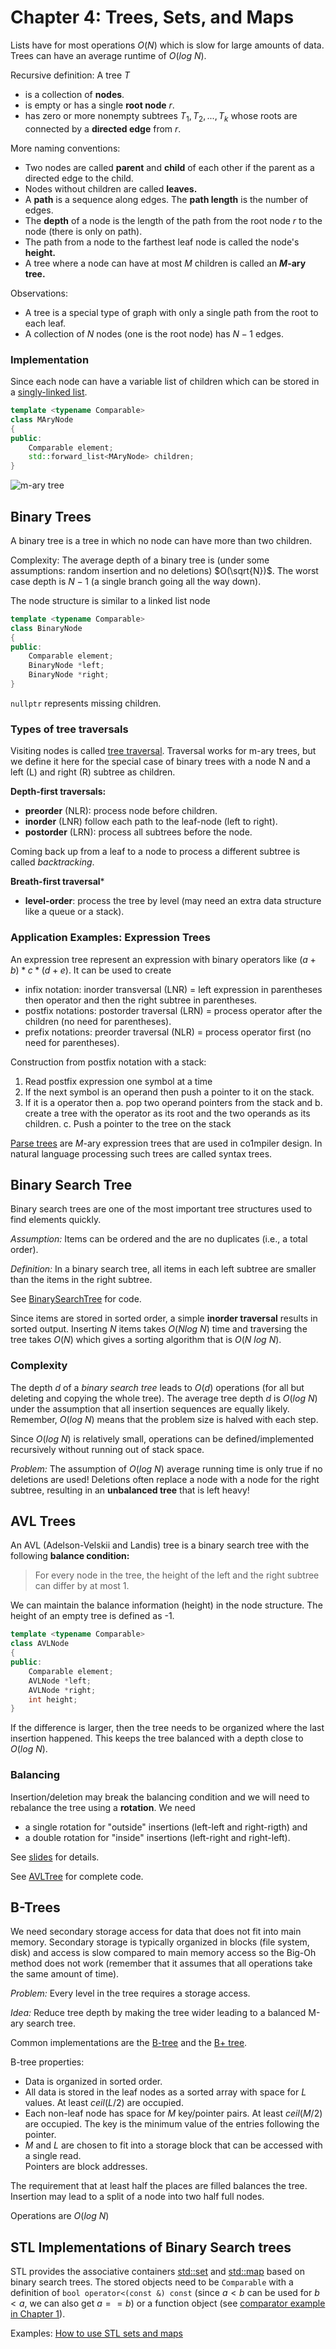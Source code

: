 # Chapter 4: Trees, Sets, and Maps

Lists have for most operations $O(N)$ which is slow for large amounts of data.
Trees can have an average runtime of $O(log\ N)$.

Recursive definition: A tree $T$

* is a collection of __nodes__.
* is empty or has a single __root node__ $r$.
* has zero or more nonempty subtrees $T_1, T_2, ..., T_k$ whose roots are connected by a 
  __directed edge__ from $r$.


More naming conventions:
* Two nodes are called __parent__ and __child__ of each other if the parent as a directed edge 
    to the child.
* Nodes without children are called __leaves.__
* A __path__ is a sequence along edges. The __path length__ is the number of edges.
* The __depth__ of a node is the length of the path from the root node $r$ to the node 
  (there is only on path). 
* The path from a node to the farthest leaf node is called the node's __height.__
* A tree where a node can have at most $M$ children is called an __$M$-ary tree.__

Observations:
* A tree is a special type of graph with only a single path from the root to each leaf.
* A collection of $N$ nodes (one is the root node) has $N - 1$ edges.

### Implementation

Since each node can have a variable list of children which can be stored in a [singly-linked list](https://en.cppreference.com/w/cpp/container/forward_list).

```cpp
template <typename Comparable>
class MAryNode
{
public:
    Comparable element;
    std::forward_list<MAryNode> children;
}
```

![m-ary tree](m-ary_tree.png)



## Binary Trees
A binary tree is a tree in which no node can have more than two children.

Complexity: The average depth of a binary tree is (under some assumptions: random insertion and no deletions) $O(\sqrt{N})$. The worst case depth is $N - 1$ (a single branch going all the way down).

The node structure is similar to a linked list node

```cpp
template <typename Comparable>
class BinaryNode
{
public:
    Comparable element;
    BinaryNode *left;
    BinaryNode *right;
}
```

`nullptr` represents missing children.


### Types of tree traversals

Visiting nodes is called [tree traversal](https://en.wikipedia.org/wiki/Tree_traversal). Traversal works for m-ary trees, but we define it here for the special case of binary trees with 
a node N and a left (L) and right (R) subtree as children.

**Depth-first traversals:**

* **preorder** (NLR): process node before children.
* **inorder** (LNR) follow each path to the leaf-node (left to right). 
* **postorder** (LRN): process all subtrees before the node.

Coming back up from a leaf to a node to process a different subtree is called _backtracking_.

**Breath-first traversal***

* **level-order**: process the tree by level (may need an extra data structure like a queue or a stack).


### Application Examples: Expression Trees

An expression tree represent an expression with binary operators like $(a + b) * c * (d + e)$.
It can be used to create 
  - infix notation: inorder transversal (LNR) = left expression in parentheses then operator and then the right subtree in parentheses. 
  - postfix notations: postorder traversal (LRN) = process operator after the children (no need for parentheses). 
  - prefix notations: preorder traversal (NLR) = process operator first (no need for parentheses). 

  Construction from postfix notation with a stack: 
  1. Read postfix expression one symbol at a time
  2. If the next symbol is an operand then push a pointer to it on the stack.
  3. If it is a operator then 
     a. pop two operand pointers from the stack and 
     b. create a tree with the operator as its root and the two operands as its children. 
     c. Push a pointer to the tree on the stack

[Parse trees](https://en.wikipedia.org/wiki/Parse_tree) are $M$-ary expression trees that are used in co1mpiler design. In natural language processing such trees are called syntax trees. 


## Binary Search Tree

Binary search trees are one of the most important tree structures used to find elements quickly.

_Assumption:_ Items can be ordered and the are no duplicates (i.e., a total order).

_Definition:_ In a binary search tree, all items in each left subtree are smaller than the items in the right subtree.

See [BinarySearchTree](BinarySearchTree) for code.

Since items are stored in sorted order, a simple **inorder traversal** results in sorted output.
Inserting $N$ items takes $O(N log\ N)$ time and traversing the tree takes $O(N)$
which gives a sorting algorithm that is $O(N\ log\ N)$. 

### Complexity 
The depth $d$ of a _binary search tree_ leads to $O(d)$ operations (for all but deleting and copying the whole tree). The average tree depth $d$ is $O(log\ N)$ under the
assumption that all insertion sequences are equally likely. Remember, $O(log\ N)$ means 
that the problem size is halved with each step.

Since $O(log\ N)$ is relatively small, operations can be defined/implemented recursively without running out of stack space.

_Problem:_ The assumption of $O(log\ N)$ average running time is only true if no deletions are 
used! Deletions often replace a node with a node for the right subtree, resulting in an **unbalanced tree** that is left heavy!

## AVL Trees

An AVL (Adelson-Velskii and Landis) tree is a binary search tree with the following **balance condition:**

> For every node in the tree, the height of the left and the right subtree can
differ by at most 1.

We can maintain the balance information (height) in the node structure. The height of an empty tree is defined as -1.

```cpp
template <typename Comparable>
class AVLNode
{
public:
    Comparable element;
    AVLNode *left;
    AVLNode *right;
    int height;
}
```

If the difference is larger, then the tree needs to be organized where the 
last insertion happened.
This keeps the tree balanced with a depth close to $O(log\ N)$.


### Balancing

Insertion/deletion may break the balancing condition and we will need to rebalance the tree using a **rotation**. 
We need 

* a single rotation for "outside" insertions (left-left and right-rigth) and 
* a double rotation for "inside" insertions (left-right and right-left).

See [slides](https://github.com/mhahsler/CS2341/blob/main/Chapter4_Trees/slides/AVL_trees.pdf) for details.

See [AVLTree](AVLTree) for complete code.

## B-Trees

We need secondary storage access for data that does not fit into main memory. Secondary storage
is typically organized in blocks (file system, disk) and access is slow compared to main memory access so the Big-Oh method does not work (remember that it assumes that all operations take the same amount of time).

_Problem:_ Every level in the tree requires a storage access.

_Idea:_ Reduce tree depth by making the tree wider leading to a balanced M-ary search tree.

Common implementations are the [B-tree](https://en.wikipedia.org/wiki/B-tree) and the [B+ tree](https://en.wikipedia.org/wiki/B%2B_tree).

B-tree properties:
* Data is organized in sorted order.
* All data is stored in the leaf nodes as a sorted array with space for $L$ values. 
  At least $ceil(L/2)$ are occupied.
* Each non-leaf node has space for $M$ key/pointer pairs. At least $ceil(M/2)$ are occupied. 
  The key is the minimum value of the entries following the pointer.
* $M$ and $L$ are chosen to fit into a storage block that can be accessed with a single read.    
  Pointers are block addresses.

The requirement that at least half the places are filled balances the tree. Insertion may lead to a split of a node into two half full nodes.

Operations are $O(log\ N)$


## STL Implementations of Binary Search trees

STL provides the associative containers [std::set](https://cplusplus.com/reference/set/set/) and [std::map](https://cplusplus.com/reference/map/map/) based on binary search trees.
The stored objects need to be `Comparable` with a definition of `bool operator<(const &) const` 
(since $a < b$ can be used for $b < a$, we can also get $a == b$) or a function object (see [comparator example in Chapter 1](../Chapter1_Programming/comparator)).


Examples: [How to use STL sets and maps](STLSetMap)

